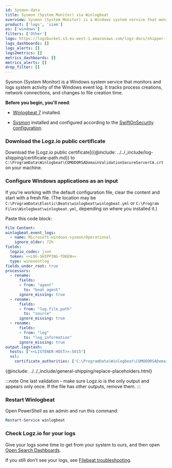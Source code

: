 ```yaml
---
id: Sysmon-data
title: Sysmon (System Monitor) via Winlogbeat
overview: Sysmon (System Monitor) is a Windows system service that monitors and logs system activity of the Windows event log. It tracks process creations, network connections, and changes to file creation time.
product: ['logs', 'siem']
os: ['windows']
filters: ['Other']
logo: https://logzbucket.s3.eu-west-1.amazonaws.com/logz-docs/shipper-logos/windows.svg
logs_dashboards: []
logs_alerts: []
logs2metrics: []
metrics_dashboards: []
metrics_alerts: []
drop_filter: []
---
```



Sysmon (System Monitor) is a Windows system service that monitors and logs system activity of the Windows event log. It tracks process creations, network connections, and changes to file creation time.


**Before you begin, you'll need**:

* [Winlogbeat 7](https://www.elastic.co/downloads/past-releases/winlogbeat-7-0-0) installed.

* [Sysmon](https://docs.microsoft.com/en-us/sysinternals/downloads/sysmon) installed and configured according to the [SwiftOnSecurity configuration](https://github.com/SwiftOnSecurity/sysmon-config).

 

### Download the Logz.io public certificate

Download the
[Logz.io public certificate]({@include: ../../_include/log-shipping/certificate-path.md})
to `C:\ProgramData\Winlogbeat\COMODORSADomainValidationSecureServerCA.crt`
on your machine.

### Configure Windows applications as an input

If you're working with the default configuration file, clear the content and start with a fresh file. (The location may be `C:\ProgramData\Elastic\Beats\winlogbeat\winlogbeat.yml` or `C:\Program Files\Winlogbeat\winlogbeat.yml`, depending on where you installed it.)


Paste this code block:

```yaml
File Content:
winlogbeat.event_logs:
  - name: Microsoft-windows-sysmon/Operational
    ignore_older: 72h
fields:
  logzio_codec: json
  token: <<LOG-SHIPPING-TOKEN>>
  type: wineventlog
fields_under_root: true
processors:
  - rename:
      fields:
      - from: "agent"
        to: "beat_agent"
      ignore_missing: true
  - rename:
      fields:
      - from: "log.file.path"
        to: "source"
      ignore_missing: true
  - rename:
      fields:
      - from: "log"
        to: "log_information"
      ignore_missing: true
output.logstash:
  hosts: ["<<LISTENER-HOST>>:5015"] 
  ssl:
    certificate_authorities: ['C:\ProgramData\Winlogbeat\COMODORSADomainValidationSecureServerCA.crt']
```



{@include: ../../_include/general-shipping/replace-placeholders.html}


:::note
One last validation - make sure Logz.io is the only output and appears only once.
If the file has other outputs, remove them.
:::
 


### Restart Winlogbeat

Open PowerShell as an admin and run this command:

```powershell
Restart-Service winlogbeat
```

### Check Logz.io for your logs

Give your logs some time to get from your system to ours, and then open [Open Search Dashboards](https://app.logz.io/#/dashboard/osd).

If you still don't see your logs, see [Filebeat troubleshooting](https://docs.logz.io/docs/user-guide/log-management/troubleshooting/troubleshooting-filebeat/).

 
